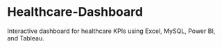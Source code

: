 # Healthcare-Dashboard
Interactive dashboard for healthcare KPIs using Excel, MySQL, Power BI, and Tableau.
